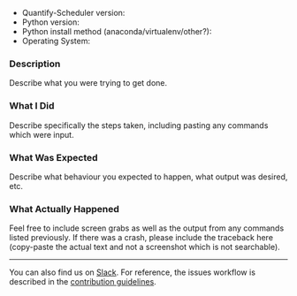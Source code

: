 * Quantify-Scheduler version:
* Python version:
* Python install method (anaconda/virtualenv/other?):
* Operating System:

### Description

Describe what you were trying to get done.

### What I Did

Describe specifically the steps taken, including pasting any commands which were input.

### What Was Expected

Describe what behaviour you expected to happen, what output was desired, etc.

### What Actually Happened

Feel free to include screen grabs as well as the output from any commands listed previously.
If there was a crash, please include the traceback here (copy-paste the actual text and not a screenshot which is not searchable).

---

You can also find us on [Slack](https://join.slack.com/t/quantify-hq/shared_invite/zt-vao45946-f_NaRc4mvYQDQE_oYB8xSw).
For reference, the issues workflow is described in the [contribution guidelines](https://quantify-quantify-core.readthedocs-hosted.com/en/develop/contributing.html#issues-workflow).
